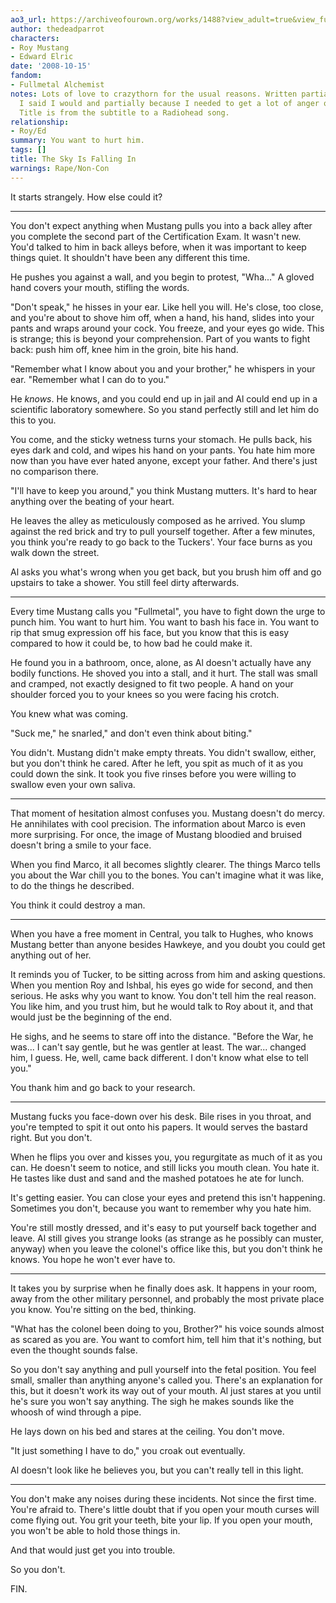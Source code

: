 ```yaml
---
ao3_url: https://archiveofourown.org/works/1488?view_adult=true&view_full_work=true
author: thedeadparrot
characters:
- Roy Mustang
- Edward Elric
date: '2008-10-15'
fandom:
- Fullmetal Alchemist
notes: Lots of love to crazythorn for the usual reasons. Written partially because
  I said I would and partially because I needed to get a lot of anger out of my system.
  Title is from the subtitle to a Radiohead song.
relationship:
- Roy/Ed
summary: You want to hurt him.
tags: []
title: The Sky Is Falling In
warnings: Rape/Non-Con
---
```


It starts strangely. How else could it?



---

You don't expect anything when Mustang pulls you into a back alley after you complete the second part of the Certification Exam. It wasn't new. You'd talked to him in back alleys before, when it was important to keep things quiet. It shouldn't have been any different this time.

He pushes you against a wall, and you begin to protest, "Wha..." A gloved hand covers your mouth, stifling the words.

"Don't speak," he hisses in your ear. Like hell you will. He's close, too close, and you're about to shove him off, when a hand, his hand, slides into your pants and wraps around your cock. You freeze, and your eyes go wide. This is strange; this is beyond your comprehension. Part of you wants to fight back: push him off, knee him in the groin, bite his hand.

"Remember what I know about you and your brother," he whispers in your ear. "Remember what I can do to you."

He *knows*. He knows, and you could end up in jail and Al could end up in a scientific laboratory somewhere. So you stand perfectly still and let him do this to you.

You come, and the sticky wetness turns your stomach. He pulls back, his eyes dark and cold, and wipes his hand on your pants. You hate him more now than you have ever hated anyone, except your father. And there's just no comparison there.

"I'll have to keep you around," you think Mustang mutters. It's hard to hear anything over the beating of your heart.

He leaves the alley as meticulously composed as he arrived. You slump against the red brick and try to pull yourself together. After a few minutes, you think you're ready to go back to the Tuckers'. Your face burns as you walk down the street.

Al asks you what's wrong when you get back, but you brush him off and go upstairs to take a shower. You still feel dirty afterwards.



---

Every time Mustang calls you "Fullmetal", you have to fight down the urge to punch him. You want to hurt him. You want to bash his face in. You want to rip that smug expression off his face, but you know that this is easy compared to how it could be, to how bad he could make it.

He found you in a bathroom, once, alone, as Al doesn't actually have any bodily functions. He shoved you into a stall, and it hurt. The stall was small and cramped, not exactly designed to fit two people. A hand on your shoulder forced you to your knees so you were facing his crotch.

You knew what was coming.

"Suck me," he snarled," and don't even think about biting."

You didn't. Mustang didn't make empty threats. You didn't swallow, either, but you don't think he cared. After he left, you spit as much of it as you could down the sink. It took you five rinses before you were willing to swallow even your own saliva.



---

That moment of hesitation almost confuses you. Mustang doesn't do mercy. He annihilates with cool precision. The information about Marco is even more surprising. For once, the image of Mustang bloodied and bruised doesn't bring a smile to your face.

When you find Marco, it all becomes slightly clearer. The things Marco tells you about the War chill you to the bones. You can't imagine what it was like, to do the things he described.

You think it could destroy a man.



---

When you have a free moment in Central, you talk to Hughes, who knows Mustang better than anyone besides Hawkeye, and you doubt you could get anything out of her.

It reminds you of Tucker, to be sitting across from him and asking questions. When you mention Roy and Ishbal, his eyes go wide for second, and then serious. He asks why you want to know. You don't tell him the real reason. You like him, and you trust him, but he would talk to Roy about it, and that would just be the beginning of the end.

He sighs, and he seems to stare off into the distance. "Before the War, he was... I can't say gentle, but he was gentler at least. The war... changed him, I guess. He, well, came back different. I don't know what else to tell you."

You thank him and go back to your research.



---

Mustang fucks you face-down over his desk. Bile rises in you throat, and you're tempted to spit it out onto his papers. It would serves the bastard right. But you don't.

When he flips you over and kisses you, you regurgitate as much of it as you can. He doesn't seem to notice, and still licks you mouth clean. You hate it. He tastes like dust and sand and the mashed potatoes he ate for lunch.

It's getting easier. You can close your eyes and pretend this isn't happening. Sometimes you don't, because you want to remember why you hate him.

You're still mostly dressed, and it's easy to put yourself back together and leave. Al still gives you strange looks (as strange as he possibly can muster, anyway) when you leave the colonel's office like this, but you don't think he knows. You hope he won't ever have to.



---

It takes you by surprise when he finally does ask. It happens in your room, away from the other military personnel, and probably the most private place you know. You're sitting on the bed, thinking.

"What has the colonel been doing to you, Brother?" his voice sounds almost as scared as you are. You want to comfort him, tell him that it's nothing, but even the thought sounds false.

So you don't say anything and pull yourself into the fetal position. You feel small, smaller than anything anyone's called you. There's an explanation for this, but it doesn't work its way out of your mouth. Al just stares at you until he's sure you won't say anything. The sigh he makes sounds like the whoosh of wind through a pipe.

He lays down on his bed and stares at the ceiling. You don't move.

"It just something I have to do," you croak out eventually.

Al doesn't look like he believes you, but you can't really tell in this light.



---

You don't make any noises during these incidents. Not since the first time. You're afraid to. There's little doubt that if you open your mouth curses will come flying out. You grit your teeth, bite your lip. If you open your mouth, you won't be able to hold those things in.

And that would just get you into trouble.

So you don't.

FIN.